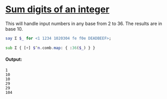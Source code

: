 [1]: https://rosettacode.org/wiki/Sum_digits_of_an_integer

# [Sum digits of an integer][1]

This will handle input numbers in any base from 2 to 36.
The results are in base 10.

```raku
say Σ $_ for <1 1234 1020304 fe f0e DEADBEEF>;
 
sub Σ { [+] $^n.comb.map: { :36($_) } }
```

#### Output:
```
1
10
10
29
29
104
```